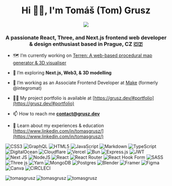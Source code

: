 <h1 align="center">Hi 👋🏼, I'm Tomáš (Tom) Grusz</h1>
<p align="center"><img src="https://github-profile-trophy.vercel.app/?username=tomasgrusz&theme=onestar" /></p>
<h3 align="center">A passionate React, Three, and Next.js frontend web developer & design enthusiast based in Prague, CZ 🇨🇿</h3>

- 🗺️ I’m currently working on [Terren: A web-based procedural map generator & 3D visualiser](https://github.com/tomasgrusz/terren)

- 🔭 I’m exploring **Next.js, Web3, & 3D modelling**

- 💜 I’m working as an Associate Frontend Developer at [Make](https://make.com/en) (formerly @integromat)

- 👨‍💻 My project portfolio is available at [https://grusz.dev/#portfolio](https://grusz.dev/#portfolio)

- 📫 How to reach me **contact@grusz.dev**

- 📄 Learn about my experiences & education [https://www.linkedin.com/in/tomasgrusz/](https://www.linkedin.com/in/tomasgrusz/)      

![CSS3](https://img.shields.io/badge/css3-%231572B6.svg?style=for-the-badge&logo=css3&logoColor=white) ![GraphQL](https://img.shields.io/badge/-GraphQL-E10098?style=for-the-badge&logo=graphql&logoColor=white) ![HTML5](https://img.shields.io/badge/html5-%23E34F26.svg?style=for-the-badge&logo=html5&logoColor=white) ![JavaScript](https://img.shields.io/badge/javascript-%23323330.svg?style=for-the-badge&logo=javascript&logoColor=%23F7DF1E) ![Markdown](https://img.shields.io/badge/markdown-%23000000.svg?style=for-the-badge&logo=markdown&logoColor=white) ![TypeScript](https://img.shields.io/badge/typescript-%23007ACC.svg?style=for-the-badge&logo=typescript&logoColor=white) ![DigitalOcean](https://img.shields.io/badge/DigitalOcean-%230167ff.svg?style=for-the-badge&logo=digitalOcean&logoColor=white) ![Cloudflare](https://img.shields.io/badge/Cloudflare-F38020?style=for-the-badge&logo=Cloudflare&logoColor=white) ![Vercel](https://img.shields.io/badge/vercel-%23000000.svg?style=for-the-badge&logo=vercel&logoColor=white) ![Bun](https://img.shields.io/badge/Bun-%23000000.svg?style=for-the-badge&logo=bun&logoColor=white) ![Express.js](https://img.shields.io/badge/express.js-%23404d59.svg?style=for-the-badge&logo=express&logoColor=%2361DAFB) ![JWT](https://img.shields.io/badge/JWT-black?style=for-the-badge&logo=JSON%20web%20tokens) ![Next JS](https://img.shields.io/badge/Next-black?style=for-the-badge&logo=next.js&logoColor=white) ![NodeJS](https://img.shields.io/badge/node.js-6DA55F?style=for-the-badge&logo=node.js&logoColor=white) ![React](https://img.shields.io/badge/react-%2320232a.svg?style=for-the-badge&logo=react&logoColor=%2361DAFB) ![React Router](https://img.shields.io/badge/React_Router-CA4245?style=for-the-badge&logo=react-router&logoColor=white) ![React Hook Form](https://img.shields.io/badge/React%20Hook%20Form-%23EC5990.svg?style=for-the-badge&logo=reacthookform&logoColor=white) ![SASS](https://img.shields.io/badge/SASS-hotpink.svg?style=for-the-badge&logo=SASS&logoColor=white) ![Three js](https://img.shields.io/badge/threejs-black?style=for-the-badge&logo=three.js&logoColor=white) ![Yarn](https://img.shields.io/badge/yarn-%232C8EBB.svg?style=for-the-badge&logo=yarn&logoColor=white) ![MongoDB](https://img.shields.io/badge/MongoDB-%234ea94b.svg?style=for-the-badge&logo=mongodb&logoColor=white) ![Postgres](https://img.shields.io/badge/postgres-%23316192.svg?style=for-the-badge&logo=postgresql&logoColor=white) ![Blender](https://img.shields.io/badge/blender-%23F5792A.svg?style=for-the-badge&logo=blender&logoColor=white) ![Framer](https://img.shields.io/badge/Framer-black?style=for-the-badge&logo=framer&logoColor=blue) ![Figma](https://img.shields.io/badge/figma-%23F24E1E.svg?style=for-the-badge&logo=figma&logoColor=white) ![Canva](https://img.shields.io/badge/Canva-%2300C4CC.svg?style=for-the-badge&logo=Canva&logoColor=white) ![CIRCLECI](https://img.shields.io/badge/CIRCLECI-02303A.svg?style=for-the-badge&logo=CIRCLECI&logoColor=white&color=%23343434)

<div align="center" style="display: block">
  <img align="left" src="https://github-readme-stats.vercel.app/api?username=tomasgrusz&show_icons=true&theme=dark&locale=en&include_all_commits=true&show=reviews,discussions_started,discussions_answered,prs_merged,prs_merged_percentage" alt="tomasgrusz" />
  <p align="right">
    <img align="left" src="https://github-readme-streak-stats.herokuapp.com/?user=tomasgrusz&theme=dark" alt="tomasgrusz" />
    <img align="left" src="https://github-readme-stats.vercel.app/api/top-langs?username=tomasgrusz&show_icons=true&theme=dark&locale=en&layout=compact" alt="tomasgrusz" />
  </p>
</div>
